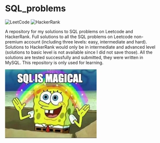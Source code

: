 # SQL_problems
![LeetCode](https://img.shields.io/badge/LeetCode-000000?style=for-the-badge&logo=LeetCode&logoColor=#d16c06) ![HackerRank](https://img.shields.io/badge/-Hackerrank-2EC866?style=for-the-badge&logo=HackerRank&logoColor=white)

A repository for my solutions to SQL problems on Leetcode and HackerRank. Full solutions to all the SQL problems on Leetcode non-premium account (including three levels: easy, intermediate and hard). Solutions to HackerRank would only be in intermediate and advanced level (solutions to basic level is not available since I did not save those). All the solutions are tested successfully and submitted, they were written in MySQL. This repository is only used for learning.

<img alt="GIF" src="image/sql_magical.jpeg" width = 300/>
